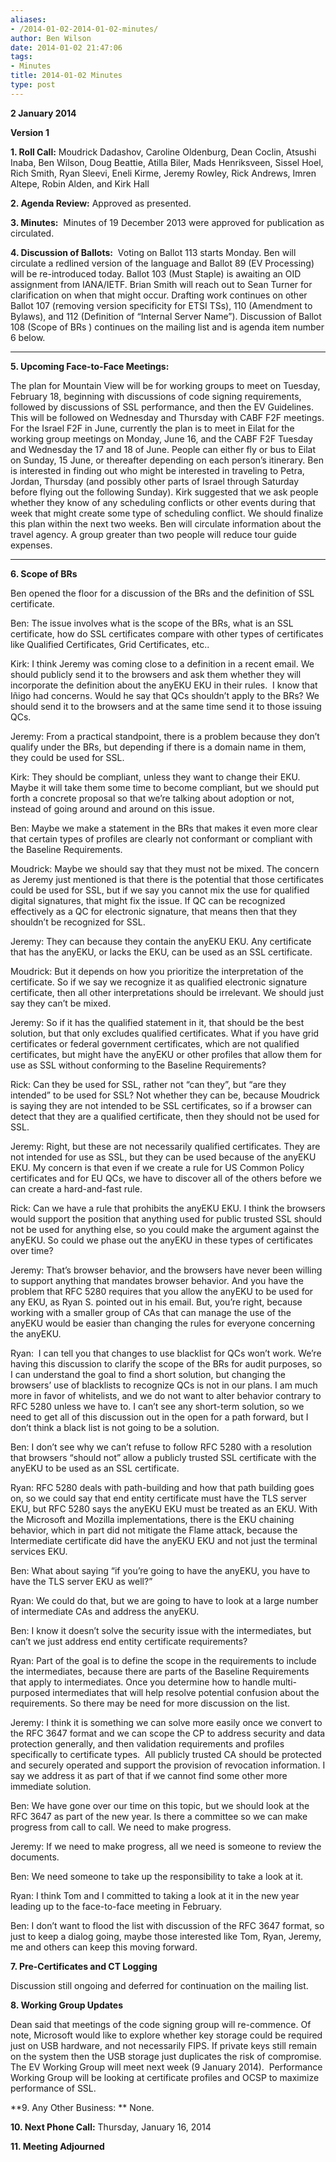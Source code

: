 ```yaml
---
aliases:
- /2014-01-02-2014-01-02-minutes/
author: Ben Wilson
date: 2014-01-02 21:47:06
tags:
- Minutes
title: 2014-01-02 Minutes
type: post
---
```


**2 January 2014**

**Version 1**

**1. Roll Call:** Moudrick Dadashov, Caroline Oldenburg, Dean Coclin, Atsushi Inaba, Ben Wilson, Doug Beattie, Atilla Biler, Mads Henriksveen, Sissel Hoel, Rich Smith, Ryan Sleevi, Eneli Kirme, Jeremy Rowley, Rick Andrews, Imren Altepe, Robin Alden, and Kirk Hall

**2. Agenda Review:** Approved as presented.

**3. Minutes:**  Minutes of 19 December 2013 were approved for publication as circulated.

**4. Discussion of Ballots:**  Voting on Ballot 113 starts Monday. Ben will circulate a redlined version of the language and Ballot 89 (EV Processing) will be re-introduced today. Ballot 103 (Must Staple) is awaiting an OID assignment from IANA/IETF. Brian Smith will reach out to Sean Turner for clarification on when that might occur. Drafting work continues on other Ballot 107 (removing version specificity for ETSI TSs), 110 (Amendment to Bylaws), and 112 (Definition of “Internal Server Name”). Discussion of Ballot 108 (Scope of BRs ) continues on the mailing list and is agenda item number 6 below.

****

**5. Upcoming Face-to-Face Meetings:**

The plan for Mountain View will be for working groups to meet on Tuesday, February 18, beginning with discussions of code signing requirements, followed by discussions of SSL performance, and then the EV Guidelines. This will be followed on Wednesday and Thursday with CABF F2F meetings. For the Israel F2F in June, currently the plan is to meet in Eilat for the working group meetings on Monday, June 16, and the CABF F2F Tuesday and Wednesday the 17 and 18 of June. People can either fly or bus to Eilat on Sunday, 15 June, or thereafter depending on each person’s itinerary. Ben is interested in finding out who might be interested in traveling to Petra, Jordan, Thursday (and possibly other parts of Israel through Saturday before flying out the following Sunday). Kirk suggested that we ask people whether they know of any scheduling conflicts or other events during that week that might create some type of scheduling conflict. We should finalize this plan within the next two weeks. Ben will circulate information about the travel agency. A group greater than two people will reduce tour guide expenses.

****

**6. Scope of BRs**

Ben opened the floor for a discussion of the BRs and the definition of SSL certificate.

Ben: The issue involves what is the scope of the BRs, what is an SSL certificate, how do SSL certificates compare with other types of certificates like Qualified Certificates, Grid Certificates, etc..

Kirk: I think Jeremy was coming close to a definition in a recent email. We should publicly send it to the browsers and ask them whether they will incorporate the definition about the anyEKU EKU in their rules.  I know that Iñigo had concerns. Would he say that QCs shouldn’t apply to the BRs? We should send it to the browsers and at the same time send it to those issuing QCs.

Jeremy: From a practical standpoint, there is a problem because they don’t qualify under the BRs, but depending if there is a domain name in them, they could be used for SSL.

Kirk: They should be compliant, unless they want to change their EKU. Maybe it will take them some time to become compliant, but we should put forth a concrete proposal so that we’re talking about adoption or not, instead of going around and around on this issue.

Ben: Maybe we make a statement in the BRs that makes it even more clear that certain types of profiles are clearly not conformant or compliant with the Baseline Requirements.

Moudrick: Maybe we should say that they must not be mixed. The concern as Jeremy just mentioned is that there is the potential that those certificates could be used for SSL, but if we say you cannot mix the use for qualified digital signatures, that might fix the issue. If QC can be recognized effectively as a QC for electronic signature, that means then that they shouldn’t be recognized for SSL.

Jeremy: They can because they contain the anyEKU EKU. Any certificate that has the anyEKU, or lacks the EKU, can be used as an SSL certificate.

Moudrick: But it depends on how you prioritize the interpretation of the certificate. So if we say we recognize it as qualified electronic signature certificate, then all other interpretations should be irrelevant. We should just say they can’t be mixed.

Jeremy: So if it has the qualified statement in it, that should be the best solution, but that only excludes qualified certificates. What if you have grid certificates or federal government certificates, which are not qualified certificates, but might have the anyEKU or other profiles that allow them for use as SSL without conforming to the Baseline Requirements?

Rick: Can they be used for SSL, rather not “can they”, but “are they intended” to be used for SSL? Not whether they can be, because Moudrick is saying they are not intended to be SSL certificates, so if a browser can detect that they are a qualified certificate, then they should not be used for SSL.

Jeremy: Right, but these are not necessarily qualified certificates. They are not intended for use as SSL, but they can be used because of the anyEKU EKU. My concern is that even if we create a rule for US Common Policy certificates and for EU QCs, we have to discover all of the others before we can create a hard-and-fast rule.

Rick: Can we have a rule that prohibits the anyEKU EKU. I think the browsers would support the position that anything used for public trusted SSL should not be used for anything else, so you could make the argument against the anyEKU. So could we phase out the anyEKU in these types of certificates over time?

Jeremy: That’s browser behavior, and the browsers have never been willing to support anything that mandates browser behavior. And you have the problem that RFC 5280 requires that you allow the anyEKU to be used for any EKU, as Ryan S. pointed out in his email. But, you’re right, because working with a smaller group of CAs that can manage the use of the anyEKU would be easier than changing the rules for everyone concerning the anyEKU.

Ryan:  I can tell you that changes to use blacklist for QCs won’t work. We’re having this discussion to clarify the scope of the BRs for audit purposes, so I can understand the goal to find a short solution, but changing the browsers’ use of blacklists to recognize QCs is not in our plans. I am much more in favor of whitelists, and we do not want to alter behavior contrary to RFC 5280 unless we have to. I can’t see any short-term solution, so we need to get all of this discussion out in the open for a path forward, but I don’t think a black list is not going to be a solution.

Ben: I don’t see why we can’t refuse to follow RFC 5280 with a resolution that browsers “should not” allow a publicly trusted SSL certificate with the anyEKU to be used as an SSL certificate.

Ryan: RFC 5280 deals with path-building and how that path building goes on, so we could say that end entity certificate must have the TLS server EKU, but RFC 5280 says the anyEKU EKU must be treated as an EKU. With the Microsoft and Mozilla implementations, there is the EKU chaining behavior, which in part did not mitigate the Flame attack, because the Intermediate certificate did have the anyEKU EKU and not just the terminal services EKU.

Ben: What about saying “if you’re going to have the anyEKU, you have to have the TLS server EKU as well?”

Ryan: We could do that, but we are going to have to look at a large number of intermediate CAs and address the anyEKU.

Ben: I know it doesn’t solve the security issue with the intermediates, but can’t we just address end entity certificate requirements?

Ryan: Part of the goal is to define the scope in the requirements to include the intermediates, because there are parts of the Baseline Requirements that apply to intermediates. Once you determine how to handle multi-purposed intermediates that will help resolve potential confusion about the requirements. So there may be need for more discussion on the list.

Jeremy: I think it is something we can solve more easily once we convert to the RFC 3647 format and we can scope the CP to address security and data protection generally, and then validation requirements and profiles specifically to certificate types.  All publicly trusted CA should be protected and securely operated and support the provision of revocation information. I say we address it as part of that if we cannot find some other more immediate solution.

Ben: We have gone over our time on this topic, but we should look at the RFC 3647 as part of the new year. Is there a committee so we can make progress from call to call. We need to make progress.

Jeremy: If we need to make progress, all we need is someone to review the documents.

Ben: We need someone to take up the responsibility to take a look at it.

Ryan: I think Tom and I committed to taking a look at it in the new year leading up to the face-to-face meeting in February.

Ben: I don’t want to flood the list with discussion of the RFC 3647 format, so just to keep a dialog going, maybe those interested like Tom, Ryan, Jeremy, me and others can keep this moving forward.

**7. Pre-Certificates and CT Logging**

Discussion still ongoing and deferred for continuation on the mailing list.

**8. Working Group Updates**

Dean said that meetings of the code signing group will re-commence. Of note, Microsoft would like to explore whether key storage could be required just on USB hardware, and not necessarily FIPS. If private keys still remain on the system then the USB storage just duplicates the risk of compromise. The EV Working Group will meet next week (9 January 2014).  Performance Working Group will be looking at certificate profiles and OCSP to maximize performance of SSL.

**9. Any Other Business: ** None.

**10. Next Phone Call:** Thursday, January 16, 2014

**11. Meeting Adjourned**